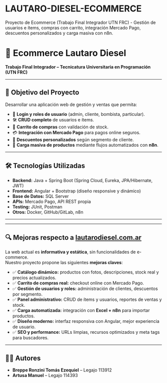# LAUTARO-DIESEL-ECOMMERCE
Proyecto de Ecommerce (Trabajo Final Integrador UTN FRC) - Gestión de usuarios e ítems, compras con carrito, integración Mercado Pago, descuentos personalizados y carga masiva con n8n.

# 🚀 Ecommerce Lautaro Diesel

**Trabajo Final Integrador – Tecnicatura Universitaria en Programación (UTN FRC)**  

---

## 🎯 Objetivo del Proyecto
Desarrollar una aplicación web de gestión y ventas que permita:

- 🔑 **Login y roles de usuario** (admin, cliente, bombista, particular).  
- 🛠️ **CRUD completo** de usuarios e ítems.  
- 🛒 **Carrito de compras** con validación de stock.  
- 💳 **Integración con Mercado Pago** para pagos online seguros.  
- 🎁 **Descuentos personalizados** según segmento de cliente.  
- 📂 **Carga masiva de productos** mediante flujos automatizados con **n8n**.  

---

## 🛠️ Tecnologías Utilizadas
- **Backend:** Java + Spring Boot (Spring Cloud, Eureka, JPA/Hibernate, JWT)  
- **Frontend:** Angular + Bootstrap (diseño responsive y dinámico)  
- **Base de Datos:** SQL Server  
- **APIs:** Mercado Pago, API REST propia  
- **Testing:** JUnit, Postman  
- **Otros:** Docker, GitHub/GitLab, n8n  

---


---

## 🔍 Mejoras respecto a [lautarodiesel.com.ar](https://lautarodiesel.com.ar)

La web actual es **informativa y estática**, sin funcionalidades de e-commerce.  
Nuestro proyecto propone las siguientes **mejoras claves**:

- ✅ **Catálogo dinámico:** productos con fotos, descripciones, stock real y precios actualizados.  
- ✅ **Carrito de compras real:** checkout online con Mercado Pago.  
- ✅ **Gestión de usuarios y roles:** administración de clientes, descuentos por segmento.  
- ✅ **Panel administrativo:** CRUD de ítems y usuarios, reportes de ventas y stock.  
- ✅ **Carga automatizada:** integración con **Excel + n8n** para importar productos.  
- ✅ **Diseño moderno:** interfaz responsiva con Angular, mejor experiencia de usuario.  
- ✅ **SEO y performance:** URLs limpias, recursos optimizados y meta tags para buscadores.  

---

## 👨‍💻 Autores
- **Breppe Ronzini Tomás Ezequiel** – Legajo 113912  
- **Artusa Manuel** – Legajo 114393  

